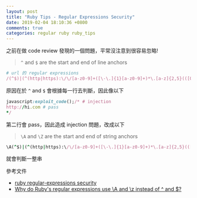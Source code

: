 ```yaml
---
layout: post
title: "Ruby Tips - Regular Expressions Security"
date: 2019-02-04 18:10:36 +0800
comments: true
categories: regular ruby ruby_tips
---
```


<!-- more -->

之前在做 code review 發現的一個問題，平常沒注意到很容易忽略!

> `^` and `$` are the start and end of line anchors

```ruby
# url 的 regular expressions
/(^$)|(^(http|https):\/\/[a-z0-9]+([\-\.]{1}[a-z0-9]+)*\.[a-z]{2,5}(([0-9]{1,5})?\/?.*)?$)/ix
```

原因在於 `^` and `$` 會根據每一行去判斷，因此像以下

```ruby
javascript:exploit_code();/* # injection
http://hi.com # pass
*/
```

第二行會 pass，因此造成 injection 問題，改成以下

> `\A` and `\Z` are the start and end of string anchors

```ruby
\A(^$)|(^(http|https):\/\/[a-z0-9]+([\-\.]{1}[a-z0-9]+)*\.[a-z]{2,5}(([0-9]{1,5})?\/?.*)?$)\z
```

就會判斷一整串

參考文件

* [ruby regular-expressions security](https://guides.rubyonrails.org/security.html#regular-expressions)
* [Why do Ruby's regular expressions use \A and \z instead of ^ and $?](https://stackoverflow.com/questions/3632024/why-do-rubys-regular-expressions-use-a-and-z-instead-of-and)
